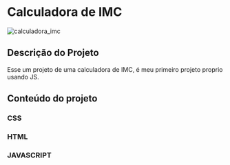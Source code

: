 # Calculadora de  IMC

![calculadora_imc](https://user-images.githubusercontent.com/106702919/218328684-12cb7238-7167-4ad6-b0c6-3141c2f7b92a.png)

 
 ##  Descrição do Projeto
 
 Esse um projeto de uma calculadora de IMC, é meu primeiro projeto proprio usando JS.
 
## Conteúdo do projeto

### CSS
### HTML
###  JAVASCRIPT






